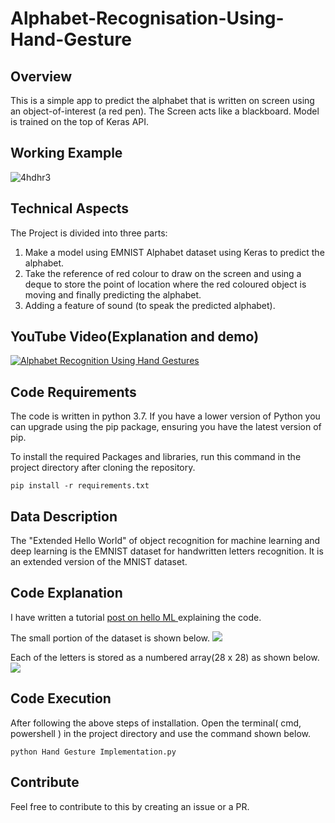# Alphabet-Recognisation-Using-Hand-Gesture

## Overview
This is a simple app to predict the alphabet that is written on screen using an object-of-interest (a red pen). The Screen acts like a blackboard. Model is trained on the top of Keras API.

## Working Example
![4hdhr3](https://user-images.githubusercontent.com/58811384/95072324-a39d1880-0728-11eb-9170-33855833d08b.gif)

## Technical Aspects
The Project is divided into three parts:
1. Make a model using EMNIST Alphabet dataset using Keras to predict the alphabet.</br>
2. Take the reference of red colour to draw on the screen and using a deque to store the point of location where the red coloured object is moving and finally predicting the alphabet.
3. Adding a feature of sound (to speak the predicted alphabet). 
  
## YouTube Video(Explanation and demo)
[![Alphabet Recognition Using Hand Gestures](http://img.youtube.com/vi/7YDiblwu_qE/0.jpg)](http://www.youtube.com/watch?v=7YDiblwu_qE "Alphabet Recognition Using Hand Gestures")

## Code Requirements
The code is written in python 3.7. If you have a lower version of Python you can upgrade using the pip package, ensuring you have the latest version of pip.  

To install the required Packages and libraries, run this command in the project directory after cloning the repository.

```
pip install -r requirements.txt
```

## Data Description
The "Extended Hello World" of object recognition for machine learning and deep learning is the EMNIST dataset for handwritten letters recognition. It is an extended version of the MNIST dataset.


## Code Explanation 
I have written a tutorial <a href="https://helloml.org/alphabet-recognition-using-hand-gestures"> post on hello ML </a>explaining the code.


The small portion of the dataset is shown below.
![](pic1.jpg)

Each of the letters is stored as a numbered array(28 x 28) as shown below.
![](pic2.JPG)

 ## Code Execution
 After following the above steps of installation. Open the terminal( cmd, powershell ) in the project directory and use the command shown below.
 ```
 python Hand Gesture Implementation.py
 ```
 
 ## Contribute
 Feel free to contribute to this by creating an issue or a PR.
